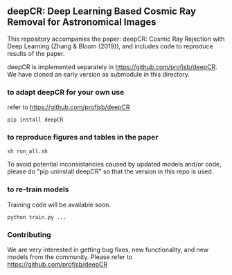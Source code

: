 ## deepCR: Deep Learning Based Cosmic Ray Removal for Astronomical Images

This repository accompanies the paper: deepCR: Cosmic Ray Rejection with Deep Learning (Zhang & Bloom (2019)), and includes code to reproduce results of the paper.

deepCR is implemented separately in https://github.com/profjsb/deepCR. We have cloned an early version as submodule in this directory.

### to adapt deepCR for your own use

refer to https://github.com/profjsb/deepCR

```
pip install deepCR
```

### to reproduce figures and tables in the paper

```
sh run_all.sh
```
To avoid potential inconsistancies caused by updated models and/or code, please do "pip uninstall deepCR" so that the version in this repo is used.

### to re-train models

Training code will be available soon.
```
python train.py ...
```

### Contributing

We are very interested in getting bug fixes, new functionality, and new models from the community.
Please refer to  https://github.com/profjsb/deepCR